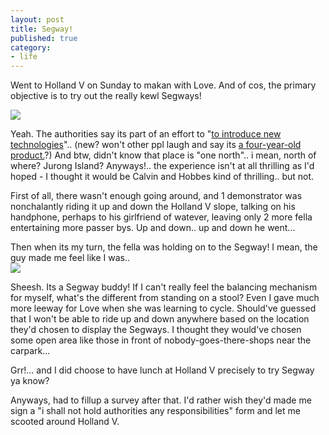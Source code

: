 ```yaml
---
layout: post
title: Segway!
published: true
category:
- life
---
```

Went to Holland V on Sunday to makan with Love. And of cos, the primary objective is to try out the really kewl Segways!  
  
[![](http://photos11.flickr.com/15986382_ee65ab8393_t_d.jpg)](http://flickr.com/photos/jhartley/15986382/)  
  
Yeah. The authorities say its part of an effort to "[to introduce new technologies](http://www.channelnewsasia.com/stories/singaporelocalnews/view/149699/1/.html)".. (new? won't other ppl laugh and say its [a four-year-old product.](http://www.engadget.com/entry/1234000343027143/)?) And btw, didn't know that place is "one north".. i mean, north of where? Jurong Island? Anyways!.. the experience isn't at all thrilling as I'd hoped - I thought it would be Calvin and Hobbes kind of thrilling.. but not.  
  
First of all, there wasn't enough going around, and 1 demonstrator was nonchalantly riding it up and down the Holland V slope, talking on his handphone, perhaps to his girlfriend of watever, leaving only 2 more fella entertaining more passer bys. Up and down.. up and down he went...  
  
Then when its my turn, the fella was holding on to the Segway! I mean, the guy made me feel like I was..   
[![](http://photos14.flickr.com/16568270_c0532d1fdb_t_d.jpg)](http://flickr.com/photos/malloys/16568270/)  
  
Sheesh. Its a Segway buddy! If I can't really feel the balancing mechanism for myself, what's the different from standing on a stool? Even I gave much more leeway for Love when she was learning to cycle. Should've guessed that I won't be able to ride up and down anywhere based on the location they'd chosen to display the Segways. I thought they would've chosen some open area like those in front of nobody-goes-there-shops near the carpark...  
  
Grr!... and I did choose to have lunch at Holland V precisely to try Segway ya know?  
  
Anyways, had to fillup a survey after that. I'd rather wish they'd made me sign a "i shall not hold authorities any responsibilities" form and let me scooted around Holland V.


